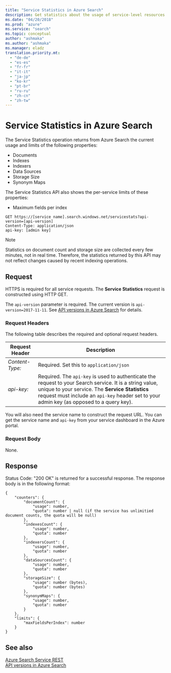 ```yaml
---
title: "Service Statistics in Azure Search"
description: Get statistics about the usage of service-level resources in your Azure Search service
ms.date: "04/20/2018"
ms.prod: "azure"
ms.service: "search"
ms.topic: conceptual
author: "ashmaka"
ms.author: "ashmaka"
ms.manager: eladz
translation.priority.mt:
  - "de-de"
  - "es-es"
  - "fr-fr"
  - "it-it"
  - "ja-jp"
  - "ko-kr"
  - "pt-br"
  - "ru-ru"
  - "zh-cn"
  - "zh-tw"
---
```

# Service Statistics in Azure Search
The Service Statistics operation returns from Azure Search the current usage and limits of the following properties:
* Documents
* Indexes
* Indexers
* Data Sources
* Storage Size
* Synonym Maps

The Service Statistics API also shows the per-service limits of these properties:
* Maximum fields per index

```  
GET https://[service name].search.windows.net/servicestats?api-version=[api-version]
Content-Type: application/json  
api-key: [admin key]  
```  

> [!NOTE]  
>  Statistics on document count and storage size are collected every few minutes, not in real time. Therefore, the statistics returned by this API may not reflect changes caused by recent indexing operations.

## Request  
 HTTPS is required for all service requests. The **Service Statistics** request is constructed using HTTP GET.

 The `api-version` parameter is required. The current version is `api-version=2017-11-11`. See [API versions in Azure Search](https://go.microsoft.com/fwlink/?linkid=834796) for details.  

### Request Headers  
 The following table describes the required and optional request headers.  

|Request Header|Description|  
|--------------------|-----------------|  
|*Content-Type:*|Required. Set this to `application/json`|  
|*api-key:*|Required. The `api-key` is used to authenticate the request to your Search service. It is a string value, unique to your service. The **Service Statistics** request must include an `api-key` header set to your admin key (as opposed to a query key).|  

 You will also need the service name to construct the request URL. You can get the service name and `api-key` from your service dashboard in the Azure portal.

### Request Body  
 None.  

## Response  
 Status Code: "200 OK" is returned for a successful response. The response body is in the following format:  

```  
{
    "counters": {
        "documentCount": {
            "usage": number,
            "quota": number | null (if the service has unlimitied document counts, the quota will be null)
        },
        "indexesCount": {
            "usage": number,
            "quota": number
        },
        "indexersCount": {
            "usage": number,
            "quota": number
        },
        "dataSourcesCount": {
            "usage": number,
            "quota": number
        },
        "storageSize": {
            "usage": number (bytes),
            "quota": number (bytes) 
        },
        "synonymMaps": {
            "usage": number,
            "quota": number
        }
    },
    "limits": {
        "maxFieldsPerIndex": number
    }
}
```  

## See also  
 [Azure Search Service REST](index.md)   
 [API versions in Azure Search](https://go.microsoft.com/fwlink/?linkid=834796)
